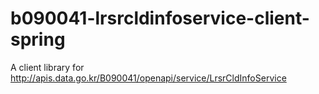 # b090041-lrsrcldinfoservice-client-spring
A client library for http://apis.data.go.kr/B090041/openapi/service/LrsrCldInfoService

